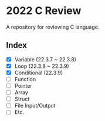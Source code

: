 # 2022 C Review

A repository for reviewing C language.

## Index

- [x] Variable (22.3.7 ~ 22.3.8)
- [x] Loop (22.3.8 ~ 22.3.9)
- [x] Conditional (22.3.9)
- [ ] Function
- [ ] Pointer
- [ ] Array
- [ ] Struct
- [ ] File Input/Output
- [ ] Etc.
